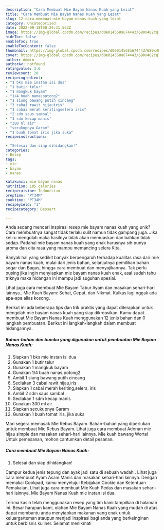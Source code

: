 ```yaml
---
description: "Cara Membuat Mie Bayam Nanas Kuah yang Lezat"
title: "Cara Membuat Mie Bayam Nanas Kuah yang Lezat"
slug: 12-cara-membuat-mie-bayam-nanas-kuah-yang-lezat
category: Uncategorized
date: 2022-09-18T00:29:31.563Z
image: https://img-global.cpcdn.com/recipes/d0e014568a674443/680x482cq70/mie-bayam-nanas-kuah-foto-resep-utama.jpg
hideToc: false
enableToc: true
enableTocContent: false
thumbnail: https://img-global.cpcdn.com/recipes/d0e014568a674443/680x482cq70/mie-bayam-nanas-kuah-foto-resep-utama.jpg
cover: https://img-global.cpcdn.com/recipes/d0e014568a674443/680x482cq70/mie-bayam-nanas-kuah-foto-resep-utama.jpg
author: Admin
authorAv: notfound
ratingvalue: 3.6
reviewcount: 20
recipeingredient:
- "1 bks mie instan isi dua"
- "1 butir telur"
- "1 mangkuk bayam"
- "1/4 buah nanaspotong2"
- "1 siung bawang putih cincang"
- "3 cabai rawit hijauiris"
- "1 cabai merah keritingselera iris"
- "2 sdm saus sambal"
- "1 sdm kecap manis"
- "300 ml air"
- "secukupnya Garam"
- "1 buah tomat iris jika suka"
recipeinstructions:

- "Selesai dan siap dihidangkan!"
categories:
- Resep
tags:
- mie
- bayam
- nanas

katakunci: mie bayam nanas 
nutrition: 105 calories
recipecuisine: Indonesian
preptime: "PT34M"
cooktime: "PT34M"
recipeyield: "1"
recipecategory: Dessert

---
```





Anda sedang mencari inspirasi resep mie bayam nanas kuah yang unik? Cara membuatnya sangat tidak terlalu sulit namun tidak gampang juga. Jika keliru mengolah maka hasilnya tidak akan memuaskan dan bahkan tidak sedap. Padahal mie bayam nanas kuah yang enak harusnya sih punya aroma dan cita rasa yang mampu memancing selera Kita.





Banyak hal yang sedikit banyak berpengaruh terhadap kualitas rasa dari mie bayam nanas kuah, mulai dari jenis bahan, selanjutnya pemilihan bahan segar dan Bagus, hingga cara membuat dan menyajikannya. Tak perlu pusing jika ingin menyiapkan mie bayam nanas kuah enak,      asal sudah tahu triknya maka hidangan ini mampu jadi suguhan spesial.














Lihat juga cara membuat Mie Bayam Tabur Ayam dan masakan sehari-hari lainnya.. Mie Kuah Bayam: Sehat, Cepat, dan Nikmat. Kulkas lagi nggak ada apa-apa alias kosong.






Berikut ini ada beberapa tips dan trik praktis yang dapat diterapkan untuk mengolah mie bayam nanas kuah yang siap dikreasikan. Kamu dapat membuat Mie Bayam Nanas Kuah menggunakan 12 jenis bahan dan 0 langkah pembuatan. Berikut ini langkah-langkah dalam membuat hidangannya.

<!--inarticleads1-->

##### Bahan-bahan dan bumbu yang digunakan untuk pembuatan Mie Bayam Nanas Kuah:

1. Siapkan 1 bks mie instan isi dua
1. Gunakan 1 butir telur
1. Gunakan 1 mangkuk bayam
1. Gunakan 1/4 buah nanas,potong2
1. Ambil 1 siung bawang putih cincang
1. Sediakan 3 cabai rawit hijau,iris
1. Siapkan 1 cabai merah keriting,selera, iris
1. Ambil 2 sdm saus sambal
1. Sediakan 1 sdm kecap manis
1. Gunakan 300 ml air
1. Siapkan secukupnya Garam
1. Gunakan 1 buah tomat iris, jika suka


Mari segera memasak Mie Rebus Bayam. Bahan-bahan yang diperlukan untuk membuat Mie Rebus Bayam. Lihat juga cara membuat Adonan mie hijau simple dan masakan sehari-hari lainnya. Mie kuah bawang Wortel Untuk pemesanan, mohon cantumkan detail pesanan. 

<!--inarticleads2-->

##### Cara membuat Mie Bayam Nanas Kuah:


1. Selesai dan siap dihidangkan!

Campur kedua jenis tepung dan ayak jadi satu di sebuah wadah.. Lihat juga cara membuat Ayam Asam Manis dan masakan sehari-hari lainnya. Dengan memakai Cookpad, kamu menyetujui Kebijakan Cookie dan Ketentuan Pemakaian. Lihat juga cara membuat Mie Kuah Pedas dan masakan sehari-hari lainnya. Mie Bayam Nanas Kuah mie instan isi dua. 

Terima kasih telah menggunakan resep yang tim kami tampilkan di halaman ini. Besar harapan kami, olahan Mie Bayam Nanas Kuah yang mudah di atas dapat membantu anda menyiapkan makanan yang enak untuk keluarga/teman ataupun menjadi inspirasi bagi anda yang berkeinginan untuk berbisnis kuliner. Selamat menikmati
